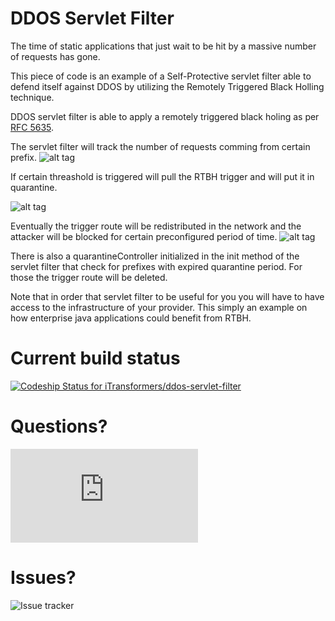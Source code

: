 DDOS Servlet Filter
=================

The time of static applications that just wait to be hit by a massive number of requests has gone. 

This piece of code is an example of a Self-Protective servlet filter able to defend itself against DDOS by utilizing the Remotely Triggered Black Holling technique. 

DDOS servlet filter is able to apply a remotely triggered black holing as per [RFC 5635](https://tools.ietf.org/html/rfc5635). 


The servlet filter will track the number of requests comming from certain prefix. 
![alt tag](http://itransformers.net/nets/ddos/images/Untitled.png)

If certain threashold is triggered will pull the RTBH trigger and will put it in quarantine. 

![alt tag](http://itransformers.net/nets/ddos/images/Untitled2.png)

Eventually the trigger route will be redistributed in the network and the attacker will be blocked for certain preconfigured period of time. 
![alt tag](http://itransformers.net/nets/ddos/images/Untitled3.png)


There is also a quarantineController initialized in the init method of the servlet filter that check for prefixes with expired quarantine period. For those the trigger route will be deleted. 

Note that in order that servlet filter to be useful for you you will have to have access to the infrastructure of your provider. This simply an example on how enterprise java applications could benefit from RTBH. 

Current build status
=================

[ ![Codeship Status for iTransformers/ddos-servlet-filter](https://codeship.com/projects/93854090-d1cd-0133-c1ed-12190d9b9784/status?branch=master)](https://codeship.com/projects/141648)


Questions?
=================


![Community forum](http://forum.itransformers.net/fluxbb/viewforum.php?id=25) 


Issues?
=================
![Issue tracker](https://github.com/iTransformers/ddos-servlet-filter/issues)
